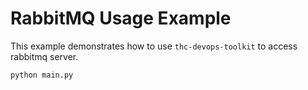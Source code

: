 # RabbitMQ Usage Example
 
This example demonstrates how to use `thc-devops-toolkit` to access rabbitmq server.

```bash
python main.py
```
